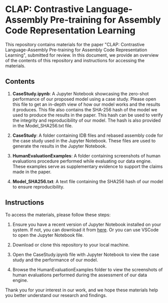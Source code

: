 # CLAP: Contrastive Language-Assembly Pre-training for Assembly Code Representation Learning

This repository contains materials for the paper "CLAP: Contrastive Language-Assembly Pre-training for Assembly Code Representation Learning", submitted for review. In this document, we provide an overview of the contents of this repository and instructions for accessing the materials.

## Contents

1. **CaseStudy.ipynb**: A Jupyter Notebook showcasing the zero-shot performance of our proposed model using a case study. Please open this file to get an in-depth view of how our model works and the results it produces. This file also contains 
the SHA-256 hash of the model we used to produce the results in the paper. This hash can be used to verify the integrity and reproducibility of our model. The hash is also provided in the Model_SHA256.txt file.

2. **CaseStudy**: A folder containing IDB files and rebased assembly code for the case study used in the Jupyter Notebook. These files are used to generate the results in the Jupyter Notebook.

3. **HumanEvaluationExamples**: A folder containing screenshots of human evaluations procedure performed while evaluating our data engine. These examples serve as supplementary evidence to support the claims made in the paper.

4. **Model_SHA256.txt**: A text file containing the SHA256 hash of our model to ensure reproducibility.

## Instructions

To access the materials, please follow these steps:

1. Ensure you have a recent version of Jupyter Notebook installed on your system. If not, you can download it from [here](https://jupyter.org/install). Or you can use VSCode to open the Jupyter Notebook file.

2. Download or clone this repository to your local machine.

3. Open the CaseStudy.ipynb file with Jupyter Notebook to view the case study and the performance of our model.

4. Browse the HumanEvaluationExamples folder to view the screenshots of human evaluations performed during the assessment of our data engine.

Thank you for your interest in our work, and we hope these materials help you better understand our research and findings.
